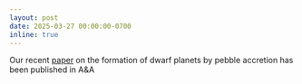 ```yaml
---
layout: post
date: 2025-03-27 00:00:00-0700
inline: true
---
```


Our recent [paper](https://www.aanda.org/articles/aa/full_html/2025/03/aa53420-24/aa53420-24.html) on the formation of dwarf planets by pebble accretion has been published in A&A